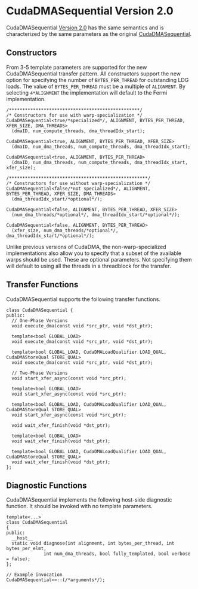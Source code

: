 # CudaDMASequential Version 2.0 #

CudaDMASequential [Version 2.0](http://code.google.com/p/cudadma/wiki/CudaDMAv2) has the same semantics and is characterized by the same parameters as the original [CudaDMASequential](http://code.google.com/p/cudadma/wiki/CudaDMASequential).

## Constructors ##
From 3-5 template parameters are supported for the new CudaDMASequential transfer pattern.  All constructors support the new option for specifying the number of `BYTES_PER_THREAD` for outstanding LDG loads.  The value of `BYTES_PER_THREAD` must be a multiple of `ALIGNMENT`.  By selecting `4*ALIGNMENT` the implementation will default to the Fermi implementation.

```
/*************************************************/
/* Constructors for use with warp-specialization */
CudaDMASequential<true/*specialized*/, ALIGNMENT, BYTES_PER_THREAD, XFER_SIZE, DMA_THREADS>
  (dmaID, num_compute_threads, dma_threadIdx_start);

CudaDMASequential<true, ALIGNMENT, BYTES_PER_THREAD, XFER_SIZE>
  (dmaID, num_dma_threads, num_compute_threads, dma_threadIdx_start);

CudaDMASequential<true, ALIGNMENT, BYTES_PER_THREAD>
  (dmaID, num_dma_threads, num_compute_threads, dma_threadIdx_start, xfer_size);

/****************************************************/
/* Constructors for use without warp-specialization */
CudaDMASequential<false/*not specialized*/, ALIGNMENT, BYTES_PER_THREAD, XFER_SIZE, DMA_THREADS>
  (dma_threadIdx_start/*optional*/);

CudaDMASequential<false, ALIGNMENT, BYTES_PER_THREAD, XFER_SIZE>
  (num_dma_threads/*optional*/, dma_threadIdx_start/*optional*/);

CudaDMASequential<false, ALIGNMENT, BYTES_PER_THREAD>
  (xfer_size, num_dma_threads/*optional*/, dma_threadIdx_start/*optional*/);
```

Unlike previous versions of CudaDMA, the non-warp-specialized implementations also allow you to specify that a subset of the available warps should be used.  These are optional parameters.  Not specifying them will default to using all the threads in a threadblock for the transfer.

## Transfer Functions ##
CudaDMASequential supports the following transfer functions.

```
class CudaDMASequential {
public:
  // One-Phase Versions
  void execute_dma(const void *src_ptr, void *dst_ptr);

  template<bool GLOBAL_LOAD>
  void execute_dma(const void *src_ptr, void *dst_ptr);

  template<bool GLOBAL_LOAD, CudaDMALoadQualifier LOAD_QUAL, CudaDMAStoreQual STORE_QUAL>
  void execute_dma(const void *src_ptr, void *dst_ptr);

  // Two-Phase Versions
  void start_xfer_async(const void *src_ptr);

  template<bool GLOBAL_LOAD>
  void start_xfer_async(const void *src_ptr);

  template<bool GLOBAL_LOAD, CudaDMALoadQualifier LOAD_QUAL, CudaDMAStoreQual STORE_QUAL>
  void start_xfer_async(const void *src_ptr);

  void wait_xfer_finish(void *dst_ptr);

  template<bool GLOBAL_LOAD>
  void wait_xfer_finish(void *dst_ptr);

  template<bool GLOBAL_LOAD, CudaDMALoadQualifier LOAD_QUAL, CudaDMAStoreQual STORE_QUAL>
  void wait_xfer_finish(void *dst_ptr);
};
```

## Diagnostic Functions ##
CudaDMASequential implements the following host-side diagnostic function.  It should be invoked with no template parameters.

```
template<...>
class CudaDMASequential
{
public:
  __host__
  static void diagnose(int alignment, int bytes_per_thread, int bytes_per_elmt,
              int num_dma_threads, bool fully_templated, bool verbose = false);
};

// Example invocation
CudaDMASequential<>::(/*arguments*/);
```